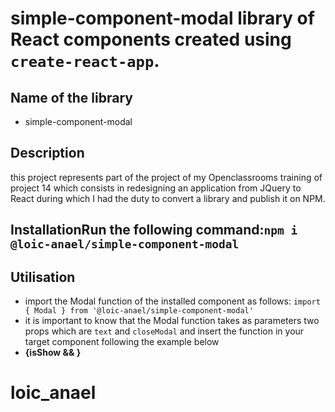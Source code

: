 # simple-component-modal library of React components created using `create-react-app`.

## Name of the library

- simple-component-modal

## Description

this project represents part of the project of my Openclassrooms training of project 14 which consists in redesigning an application from JQuery to React during which I had the duty to convert a library and publish it on NPM.

## InstallationRun the following command:`npm i @loic-anael/simple-component-modal`

## Utilisation

- import the Modal function of the installed component as follows: `import { Modal } from '@loic-anael/simple-component-modal'`
- it is important to know that the Modal function takes as parameters two props which are `text` and `closeModal` and insert the function in your target component following the example below
- **{isShow && <Modal text="Your text" onclick={closeModal} />}**

# loic_anael
